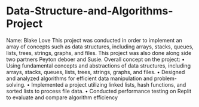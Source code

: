 # Data-Structure-and-Algorithms-Project
Name: Blake Love
This project was conducted in order to implement an array of concepts such as data structures, including arrays, stacks, queues, lists, trees, strings, graphs, and files.
This project was also done along side two partners Peyton deboer and Susie. 
Overall concept on the project:
•	Using fundamental concepts and abstractions of data structures, including arrays, stacks, queues, lists, trees, strings, graphs, and files.
•	Designed and analyzed algorithms for efficient data manipulation and problem-solving.
•	Implemented a project utilizing linked lists, hash functions, and sorted lists to process file data.
•	Conducted performance testing on Replit to evaluate and compare algorithm efficiency
